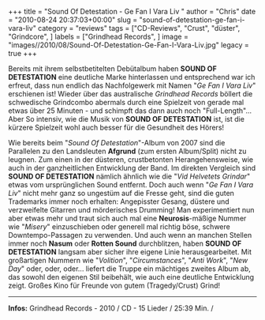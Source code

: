 +++
title = "Sound Of Detestation - Ge Fan I Vara Liv "
author = "Chris"
date = "2010-08-24 20:37:03+00:00"
slug = "sound-of-detestation-ge-fan-i-vara-liv"
category = "reviews"
tags = ["CD-Reviews", "Crust", "düster", "Grindcore", ]
labels = ["Grindhead Records", ]
image = "images//2010/08/Sound-Of-Detestation-Ge-Fan-I-Vara-Liv.jpg"
legacy = true
+++

Bereits mit ihrem selbstbetitelten Debütalbum haben **SOUND OF DETESTATION** eine deutliche Marke hinterlassen und entsprechend war ich erfreut, dass nun endlich das Nachfolgewerk mit Namen "_Ge Fan I Vara Liv_" erschienen ist! Wieder über das australische _Grindhead Records_ böllert die schwedische Grindcombo abermals durch eine Spielzeit von gerade mal etwas über 25 Minuten - und schimpft das dann auch noch "Full-Length"... Aber So intensiv, wie die Musik von **SOUND OF DETESTATION** ist, ist die kürzere Spielzeit wohl auch besser für die Gesundheit des Hörers!

Wie bereits beim "_Sound Of Detestation_"-Album von 2007 sind die Parallelen zu den Landsleuten **Afgrund** (zum ersten Album/Split) nicht zu leugnen. Zum einen in der düsteren, crustbetonten Herangehensweise, wie auch in der ganzheitlichen Entwicklung der Band. Im direkten Vergleich sind **SOUND OF DETESTATION** nämlich ähnlich wie die "_Vid Helvetets Grindar_" etwas vom ursprünglichen Sound entfernt. Doch auch wenn "_Ge Fan I Vara Liv_" nicht mehr ganz so ungestüm auf die Fresse geht, sind die guten Trademarks immer noch erhalten: Angepisster Gesang, düstere und verzweifelte Gitarren und mörderisches Drumming!
Man experimentiert nun aber etwas mehr und traut sich auch mal eine **Neurosis**-mäßige Nummer wie "_Misery_" einzuschieben oder generell mal richtig böse, schwere Downtempo-Passagen zu verwenden. Und auch wenn an manchen Stellen immer noch **Nasum** oder **Rotten Sound** durchblitzen, haben **SOUND OF DETESTATION** langsam aber sicher ihre eigene Linie herausgearbeitet. Mit großartigen Nummern wie "_Volition_", "_Circumstances_", "_Anti Work_", "_New Day_" oder, oder, oder... liefert die Truppe ein mächtiges zweites Album ab, das sowohl den eigenen Stil beibehält, wie auch eine deutliche Entwicklung zeigt. Großes Kino für Freunde von gutem (Tragedy/Crust) Grind!





---
**Infos:**
Grindhead Records - 2010 / 
CD - 15 Lieder / 25:39 Min. / 
